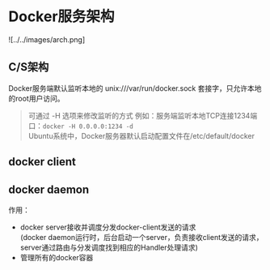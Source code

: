 # Docker服务架构

![../../images/arch.png]

C/S架构
-----------

Docker服务端默认监听本地的 unix:///var/run/docker.sock 套接字，只允许本地的root用户访问。
> 可通过 -H 选项来修改监听的方式
例如：服务端监听本地TCP连接1234端口：`docker -H 0.0.0.0:1234 -d`<br>
> Ubuntu系统中，Docker服务器默认启动配置文件在/etc/default/docker


docker client
----------------



docker daemon
--------------
作用：<br>
* docker server接收并调度分发docker-client发送的请求<br>
(docker daemon运行时，后台启动一个server，负责接收client发送的请求，server通过路由与分发调度找到相应的Handler处理请求)<br>
* 管理所有的docker容器
